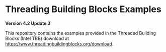 Threading Building Blocks Examples
==================================

**Version 4.2 Update 3**

This repository contains the examples provided in the Threaded Building Blocks (Intel TBB) download at https://www.threadingbuildingblocks.org/download.
